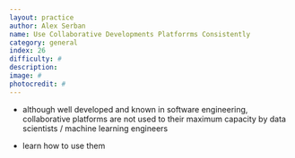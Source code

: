 ```yaml
---
layout: practice
author: Alex Serban
name: Use Collaborative Developments Platforrms Consistently
category: general
index: 26
difficulty: #
description:
image: #
photocredit: #
---
```



- although well developed and known in software engineering, collaborative platforms are not used to their maximum capacity by data scientists / machine learning engineers


- learn how to use them